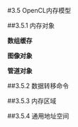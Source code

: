 #3.5 OpenCL内存模型

##3.5.1 内存对象

**数组缓存**

**图像对象**

**管道对象**

##3.5.2 数据转移命令

##3.5.3 内存区域

##3.5.4 通用地址空间
